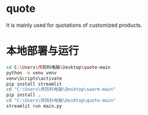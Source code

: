 # quote
It is mainly used for quotations of customized products.
# 本地部署与运行
```bash
cd C:\Users\传防科电脑\Desktop\quote-main
python -m venv venv
venv\Scripts\activate
pip install streamlit
cd "C:\Users\传防科电脑\Desktop\swarm-main"
pip install .
cd "C:\Users\传防科电脑\Desktop\quote-main"
streamlit run main.py
